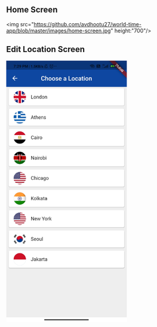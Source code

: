 ## Home Screen

<img src="https://github.com/avdhootu27/world-time-app/blob/master/images/home-screen.jpg" height:"700"/>

## Edit Location Screen

<img src="images/choose-location-screen.jpg" height="700"/>

